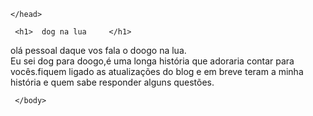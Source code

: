 <html>
   <head>


    </head>

<body>

     <h1>  dog na lua     </h1>
<p> olá pessoal daque vos fala o doogo na lua.<br>Eu sei dog para doogo,é uma longa história que adoraria contar para vocês.fiquem ligado as atualizações do blog e em breve teram a minha história e quem sabe responder alguns questões. </p>

     </body>


</html>

